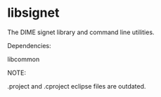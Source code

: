 libsignet
=========

The DIME signet library and command line utilities.

Dependencies:

libcommon

NOTE:

 .project and .cproject eclipse files are outdated.
